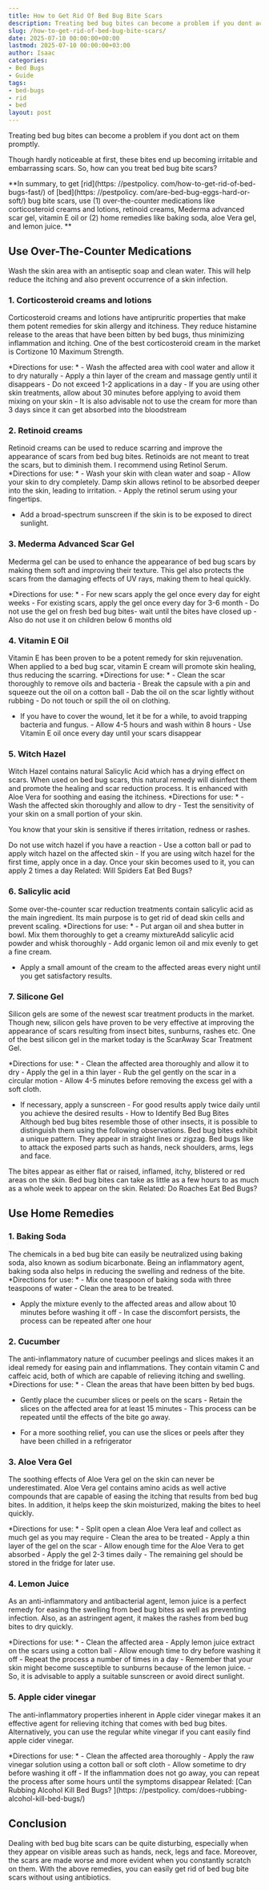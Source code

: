 ```yaml
---
title: How to Get Rid Of Bed Bug Bite Scars
description: Treating bed bug bites can become a problem if you dont act on them promptly. Though hardly noticeable at first, these bites end up becoming irritable and...
slug: /how-to-get-rid-of-bed-bug-bite-scars/
date: 2025-07-10 00:00:00+00:00
lastmod: 2025-07-10 00:00:00+03:00
author: Isaac
categories:
- Bed Bugs
- Guide
tags:
- bed-bugs
- rid
- bed
layout: post
---
```


Treating bed bug bites can become a problem if you dont act on them promptly.

Though hardly noticeable at first, these bites end up becoming irritable and embarrassing scars. So, how can you treat bed bug bite scars?

**In summary, to get [rid](https: //pestpolicy. com/how-to-get-rid-of-bed-bugs-fast/) of [bed](https: //pestpolicy. com/are-bed-bug-eggs-hard-or-soft/) bug bite scars, use (1) over-the-counter medications like corticosteroid creams and lotions, retinoid creams, Mederma advanced scar gel, vitamin E oil or (2) home remedies like baking soda, aloe Vera gel, and lemon juice. **

##  Use Over-The-Counter Medications

Wash the skin area with an antiseptic soap and clean water. This will help reduce the itching and also prevent occurrence of a skin infection.

###  1. Corticosteroid creams and lotions

Corticosteroid creams and lotions have antipruritic properties that make them potent remedies for skin allergy and itchiness. They reduce histamine release to the areas that have been bitten by bed bugs, thus minimizing inflammation and itching. One of the best corticosteroid cream in the market is Cortizone 10 Maximum Strength.

*Directions for use: * - Wash the affected area with cool water and allow it to dry naturally - Apply a thin layer of the cream and massage gently until it disappears - Do not exceed 1-2 applications in a day - If you are using other skin treatments, allow about 30 minutes before applying to avoid them mixing on your skin - It is also advisable not to use the cream for more than 3 days since it can get absorbed into the bloodstream

###  2. Retinoid creams

Retinoid creams can be used to reduce scarring and improve the appearance of scars from bed bug bites. Retinoids are not meant to treat the scars, but to diminish them. I recommend using Retinol Serum. *Directions for use: * - Wash your skin with clean water and soap - Allow your skin to dry completely. Damp skin allows retinol to be absorbed deeper into the skin, leading to irritation. - Apply the retinol serum using your fingertips.

- Add a broad-spectrum sunscreen if the skin is to be exposed to direct sunlight.

###  3. Mederma Advanced Scar Gel

Mederma gel can be used to enhance the appearance of bed bug scars by making them soft and improving their texture. This gel also protects the scars from the damaging effects of UV rays, making them to heal quickly.

*Directions for use: * - For new scars apply the gel once every day for eight weeks - For existing scars, apply the gel once every day for 3-6 month - Do not use the gel on fresh bed bug bites- wait until the bites have closed up - Also do not use it on children below 6 months old

###  4. Vitamin E Oil

Vitamin E has been proven to be a potent remedy for skin rejuvenation. When applied to a bed bug scar, vitamin E cream will promote skin healing, thus reducing the scarring. *Directions for use: * - Clean the scar thoroughly to remove oils and bacteria - Break the capsule with a pin and squeeze out the oil on a cotton ball - Dab the oil on the scar lightly without rubbing - Do not touch or spill the oil on clothing.

- If you have to cover the wound, let it be for a while, to avoid trapping bacteria and fungus. - Allow 4-5 hours and wash within 8 hours - Use Vitamin E oil once every day until your scars disappear

###  5. Witch Hazel

Witch Hazel contains natural Salicylic Acid which has a drying effect on scars. When used on bed bug scars, this natural remedy will disinfect them and promote the healing and scar reduction process. It is enhanced with Aloe Vera for soothing and easing the itchiness. *Directions for use: * - Wash the affected skin thoroughly and allow to dry - Test the sensitivity of your skin on a small portion of your skin.

You know that your skin is sensitive if theres irritation, redness or rashes.

Do not use witch hazel if you have a reaction - Use a cotton ball or pad to apply witch hazel on the affected skin - If you are using witch hazel for the first time, apply once in a day. Once your skin becomes used to it, you can apply 2 times a day Related: Will Spiders Eat Bed Bugs?

###  6. Salicylic acid

Some over-the-counter scar reduction treatments contain salicylic acid as the main ingredient. Its main purpose is to get rid of dead skin cells and prevent scaling. *Directions for use: * - Put argan oil and shea butter in bowl. Mix them thoroughly to get a creamy mixtureAdd salicylic acid powder and whisk thoroughly - Add organic lemon oil and mix evenly to get a fine cream.

- Apply a small amount of the cream to the affected areas every night until you get satisfactory results.

###  7. Silicone Gel

Silicon gels are some of the newest scar treatment products in the market. Though new, silicon gels have proven to be very effective at improving the appearance of scars resulting from insect bites, sunburns, rashes etc. One of the best silicon gel in the market today is the ScarAway Scar Treatment Gel.

*Directions for use: * - Clean the affected area thoroughly and allow it to dry - Apply the gel in a thin layer - Rub the gel gently on the scar in a circular motion - Allow 4-5 minutes before removing the excess gel with a soft cloth.

- If necessary, apply a sunscreen - For good results apply twice daily until you achieve the desired results - How to Identify Bed Bug Bites Although bed bug bites resemble those of other insects, it is possible to distinguish them using the following observations. Bed bug bites exhibit a unique pattern. They appear in straight lines or zigzag. Bed bugs like to attack the exposed parts such as hands, neck shoulders, arms, legs and face.

The bites appear as either flat or raised, inflamed, itchy, blistered or red areas on the skin. Bed bug bites can take as little as a few hours to as much as a whole week to appear on the skin. Related: Do Roaches Eat Bed Bugs?

##  Use Home Remedies

###  1. Baking Soda

The chemicals in a bed bug bite can easily be neutralized using baking soda, also known as sodium bicarbonate. Being an inflammatory agent, baking soda also helps in reducing the swelling and redness of the bite. *Directions for use: * - Mix one teaspoon of baking soda with three teaspoons of water - Clean the area to be treated.

- Apply the mixture evenly to the affected areas and allow about 10 minutes before washing it off - In case the discomfort persists, the process can be repeated after one hour

###  2. Cucumber

The anti-inflammatory nature of cucumber peelings and slices makes it an ideal remedy for easing pain and inflammations. They contain vitamin C and caffeic acid, both of which are capable of relieving itching and swelling. *Directions for use: * - Clean the areas that have been bitten by bed bugs.

- Gently place the cucumber slices or peels on the scars - Retain the slices on the affected area for at least 15 minutes - This process can be repeated until the effects of the bite go away.

- For a more soothing relief, you can use the slices or peels after they have been chilled in a refrigerator

###  3. Aloe Vera Gel

The soothing effects of Aloe Vera gel on the skin can never be underestimated. Aloe Vera gel contains amino acids as well active compounds that are capable of easing the itching that results from bed bug bites. In addition, it helps keep the skin moisturized, making the bites to heel quickly.

*Directions for use: * - Split open a clean Aloe Vera leaf and collect as much gel as you may require - Clean the area to be treated - Apply a thin layer of the gel on the scar - Allow enough time for the Aloe Vera to get absorbed - Apply the gel 2-3 times daily - The remaining gel should be stored in the fridge for later use.

###  4. Lemon Juice

As an anti-inflammatory and antibacterial agent, lemon juice is a perfect remedy for easing the swelling from bed bug bites as well as preventing infection. Also, as an astringent agent, it makes the rashes from bed bug bites to dry quickly.

*Directions for use: * - Clean the affected area - Apply lemon juice extract on the scars using a cotton ball - Allow enough time to dry before washing it off - Repeat the process a number of times in a day - Remember that your skin might become susceptible to sunburns because of the lemon juice. - So, it is advisable to apply a suitable sunscreen or avoid direct sunlight.

###  5. Apple cider vinegar

The anti-inflammatory properties inherent in Apple cider vinegar makes it an effective agent for relieving itching that comes with bed bug bites. Alternatively, you can use the regular white vinegar if you cant easily find apple cider vinegar.

*Directions for use: * - Clean the affected area thoroughly - Apply the raw vinegar solution using a cotton ball or soft cloth - Allow sometime to dry before washing it off - If the inflammation does not go away, you can repeat the process after some hours until the symptoms disappear Related: [Can Rubbing Alcohol Kill Bed Bugs? ](https: //pestpolicy. com/does-rubbing-alcohol-kill-bed-bugs/)

##  Conclusion

Dealing with bed bug bite scars can be quite disturbing, especially when they appear on visible areas such as hands, neck, legs and face. Moreover, the scars are made worse and more evident when you constantly scratch on them. With the above remedies, you can easily get rid of bed bug bite scars without using antibiotics.
